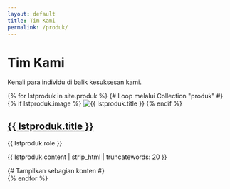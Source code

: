 ```yaml
---
layout: default
title: Tim Kami
permalink: /produk/
---
```



<h1>Tim Kami</h1>
<p>Kenali para individu di balik kesuksesan kami.</p>

<div class="team-grid">
    {% for lstproduk in site.produk %} {# Loop melalui Collection "produk" #}
        <div class="team-member-card">
            {% if lstproduk.image %}
                <img src="{{ lstproduk.image | relative_url }}" alt="{{ lstproduk.title }}" class="lstproduk-photo">
            {% endif %}
            <h2><a href="{{ lstproduk.url | relative_url }}">{{ lstproduk.title }}</a></h2>
            <p class="role">{{ lstproduk.role }}</p>
            <p>{{ lstproduk.content | strip_html | truncatewords: 20 }}</p> {# Tampilkan sebagian konten #}
        </div>
    {% endfor %}
</div>

